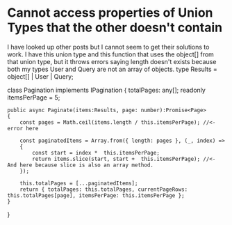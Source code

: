 
# Cannot access properties of Union Types that the other doesn't contain

I have looked up other posts but I cannot seem to get their solutions to work. I have this union type and this function that uses the object[] from that union type, but it throws errors saying length doesn't exists because both my types User and Query are not an array of objects.
type Results = object[] | User | Query;

class Pagination implements IPagination
{
    totalPages: any[];
    readonly itemsPerPage = 5;
    
    public async Paginate(items:Results, page: number):Promise<Page>
    {
        const pages = Math.ceil(items.length / this.itemsPerPage); //<- error here

        const paginatedItems = Array.from({ length: pages }, (_, index) => 
        {
            const start = index *  this.itemsPerPage;
            return items.slice(start, start +  this.itemsPerPage); //<- And here because slice is also an array method.
        });

        this.totalPages = [...paginatedItems];
        return { totalPages: this.totalPages, currentPageRows: this.totalPages[page], itemsPerPage: this.itemsPerPage };
    }
}


        